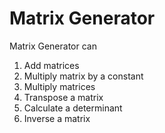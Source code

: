 # Matrix Generator
Matrix Generator can 
1. Add matrices
2. Multiply matrix by a constant
3. Multiply matrices
4. Transpose a matrix
5. Calculate a determinant
6. Inverse a matrix
